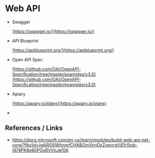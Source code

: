 # Web API 

*   Swagger 

    [https://swagger.io/](https://swagger.io/)

*   API Blueprint

    [https://apiblueprint.org/](https://apiblueprint.org/)

*   Open API Spec

    [https://github.com/OAI/OpenAPI-Specification/tree/master/examples/v3.0](https://github.com/OAI/OpenAPI-Specification/tree/master/examples/v3.0)

*   Apiary

    [https://apiary.io/plans](https://apiary.io/plans)

* []()

## References / Links

*   https://docs.microsoft.com/en-us/learn/modules/build-web-api-net-core/?fbclid=IwAR0SlWhnmfCHABOmXnnDxZvevcgViEfr0txb-j974PK8e60POuRVVnJef0A


